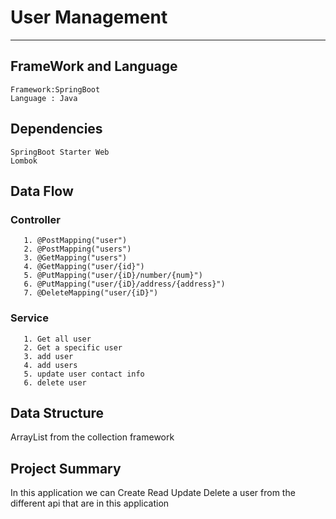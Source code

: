 # User Management
___
## FrameWork and Language
    Framework:SpringBoot
    Language : Java
## Dependencies
    SpringBoot Starter Web
    Lombok

## Data Flow
  ### Controller
       1. @PostMapping("user")
       2. @PostMapping("users")
       3. @GetMapping("users")
       4. @GetMapping("user/{id}")
       5. @PutMapping("user/{iD}/number/{num}")
       6. @PutMapping("user/{iD}/address/{address}")
       7. @DeleteMapping("user/{iD}")
  ### Service
       1. Get all user
       2. Get a specific user
       3. add user
       4. add users
       5. update user contact info
       6. delete user
## Data Structure
  ArrayList from the collection framework

## Project Summary
  In this application we can  Create Read Update Delete a user from the different api that are in this application
